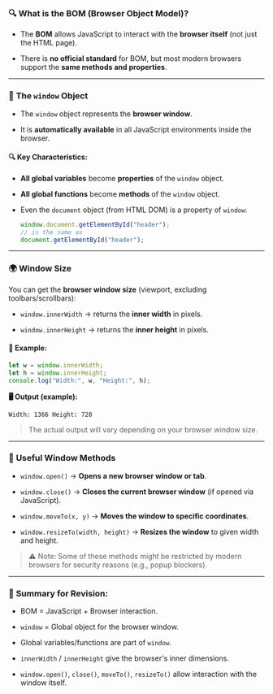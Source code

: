 ### 🔍 **What is the BOM (Browser Object Model)?**

- The **BOM** allows JavaScript to interact with the **browser itself** (not just the HTML page).
    
- There is **no official standard** for BOM, but most modern browsers support the **same methods and properties**.
    

---

### 📏 **The `window` Object**

- The `window` object represents the **browser window**.
    
- It is **automatically available** in all JavaScript environments inside the browser.
    

#### 🔍 Key Characteristics:

- **All global variables** become **properties** of the `window` object.
    
- **All global functions** become **methods** of the `window` object.
    
- Even the `document` object (from HTML DOM) is a property of `window`:
    
    ```javascript
    window.document.getElementById("header");
    // is the same as
    document.getElementById("header");
    ```
    

---

### 🌍 **Window Size**

You can get the **browser window size** (viewport, excluding toolbars/scrollbars):

- `window.innerWidth` → returns the **inner width** in pixels.
    
- `window.innerHeight` → returns the **inner height** in pixels.
    

#### 📃 Example:

```javascript
let w = window.innerWidth;
let h = window.innerHeight;
console.log("Width:", w, "Height:", h);
```

**🖥️ Output (example):**

```
Width: 1366 Height: 728
```

> The actual output will vary depending on your browser window size.

---

### 🔧 **Useful Window Methods**

- `window.open()` → **Opens a new browser window or tab**.
    
- `window.close()` → **Closes the current browser window** (if opened via JavaScript).
    
- `window.moveTo(x, y)` → **Moves the window to specific coordinates**.
    
- `window.resizeTo(width, height)` → **Resizes the window** to given width and height.
    

> ⚠️ Note: Some of these methods might be restricted by modern browsers for security reasons (e.g., popup blockers).

---

### 📝 **Summary for Revision:**

- BOM = JavaScript + Browser interaction.
    
- `window` = Global object for the browser window.
    
- Global variables/functions are part of `window`.
    
- `innerWidth` / `innerHeight` give the browser's inner dimensions.
    
- `window.open()`, `close()`, `moveTo()`, `resizeTo()` allow interaction with the window itself.